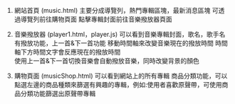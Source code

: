 1. 網站首頁 (music.html)
    主要分成導覽列，熱門專輯區塊，最新消息區塊
    可透過導覽列前往購物頁面
    點擊專輯封面前往音樂撥放器頁面

2. 音樂撥放器 (player1.html，player.js)
    可以看到音樂專輯封面，歌名，歌手名
    有撥放功能，上一首&下一首功能
    移動時間軸來改變音樂現在的撥放時間
    時間軸下方時間文字會反應現在的撥放時間   
    使用上一首&下一首切換音樂會自動撥放音樂，同時改變背景的顏色
       
4. 購物頁面 (musicShop.html)
   可以看到網站上的所有專輯
   商品分類功能，可以點選左邊的商品種類來篩選有興趣的專輯，例如:使用者喜歡原聲帶，可使用商品分類功能篩選出原聲帶專輯
